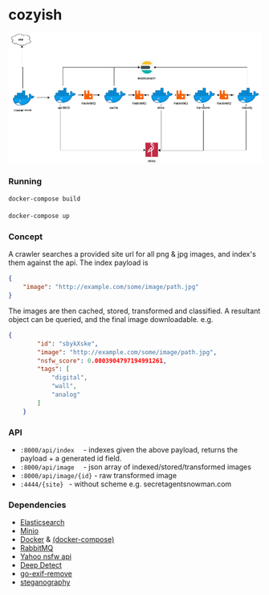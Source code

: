 # cozyish

![](cozyish.png)


### Running
```bash
docker-compose build

docker-compose up
```

### Concept
A crawler searches a provided site url for all png & jpg images, and index's them against the api.  The index payload is 
```json
{
    "image": "http://example.com/some/image/path.jpg"
}
```
The images are then cached, stored, transformed and classified.  A resultant object can be queried, and the final image downloadable. e.g.
```json
{
        "id": "sbykXske",
        "image": "http://example.com/some/image/path.jpg",
        "nsfw_score": 0.0003904797194991261,
        "tags": [
            "digital",
            "wall",
            "analog"
        ]
    }
```

### API
* `:8000/api/index  `     - indexes given the above payload, returns the payload + a generated id field.
* `:8000/api/image  `     - json array of indexed/stored/transformed images
* `:8000/api/image/{id}`  - raw transformed image
* `:4444/{site} `         - without scheme e.g. secretagentsnowman.com


### Dependencies
* [Elasticsearch](https://www.elastic.co/)
* [Minio](https://min.io/)
* [Docker](https://www.docker.com/) & [(docker-compose)](https://docs.docker.com/compose/)
* [RabbitMQ](https://www.rabbitmq.com/)
* [Yahoo nsfw api](https://github.com/yahoo/open_nsfw)
* [Deep Detect](https://www.deepdetect.com/)
* [go-exif-remove](https://github.com/scottleedavis/go-exif-remove)
* [steganography](https://github.com/auyer/steganography)


